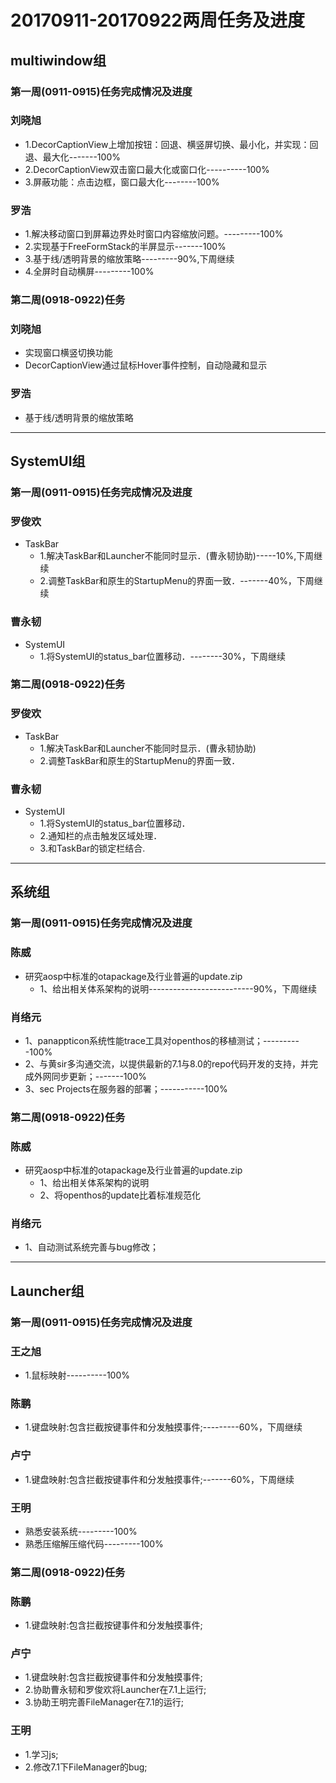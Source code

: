 # 20170911-20170922两周任务及进度

## multiwindow组
### 第一周(0911-0915)任务完成情况及进度
### 刘晓旭
  - 1.DecorCaptionView上增加按钮：回退、横竖屏切换、最小化，并实现：回退、最大化-------100%
  - 2.DecorCaptionView双击窗口最大化或窗口化----------100%
  - 3.屏蔽功能：点击边框，窗口最大化--------100%
### 罗浩
  - 1.解决移动窗口到屏幕边界处时窗口内容缩放问题。---------100%
  - 2.实现基于FreeFormStack的半屏显示-------100%
  - 3.基于线/透明背景的缩放策略---------90%,下周继续
  - 4.全屏时自动横屏---------100%

### 第二周(0918-0922)任务
### 刘晓旭
  - 实现窗口横竖切换功能
  - DecorCaptionView通过鼠标Hover事件控制，自动隐藏和显示
### 罗浩
  - 基于线/透明背景的缩放策略

***

## SystemUI组
### 第一周(0911-0915)任务完成情况及进度
### 罗俊欢  
  - TaskBar
    - 1.解决TaskBar和Launcher不能同时显示．(曹永韧协助)-----10%,下周继续
    - 2.调整TaskBar和原生的StartupMenu的界面一致．-------40%，下周继续
### 曹永韧
  - SystemUI
    - 1.将SystemUI的status_bar位置移动．--------30%，下周继续

### 第二周(0918-0922)任务
### 罗俊欢  
  - TaskBar
    - 1.解决TaskBar和Launcher不能同时显示．(曹永韧协助)
    - 2.调整TaskBar和原生的StartupMenu的界面一致．
### 曹永韧
  - SystemUI
    - 1.将SystemUI的status_bar位置移动．
    - 2.通知栏的点击触发区域处理．
    - 3.和TaskBar的锁定栏结合.

***

## 系统组
### 第一周(0911-0915)任务完成情况及进度
### 陈威
  - 研究aosp中标准的otapackage及行业普遍的update.zip
    - 1、给出相关体系架构的说明--------------------------90%，下周继续
### 肖络元
  - 1、panappticon系统性能trace工具对openthos的移植测试；----------100%
  - 2、与黄sir多沟通交流，以提供最新的7.1与8.0的repo代码开发的支持，并完成外网同步更新；-------100%
  - 3、sec Projects在服务器的部署；-----------100%

### 第二周(0918-0922)任务
### 陈威
  - 研究aosp中标准的otapackage及行业普遍的update.zip
    - 1、给出相关体系架构的说明
    - 2、将openthos的update比着标准规范化
### 肖络元
  - 1、自动测试系统完善与bug修改；

***

## Launcher组
### 第一周(0911-0915)任务完成情况及进度
### 王之旭
  - 1.鼠标映射----------100%
### 陈鹏
  - 1.键盘映射:包含拦截按键事件和分发触摸事件;---------60%，下周继续
### 卢宁
  - 1.键盘映射:包含拦截按键事件和分发触摸事件;-------60%，下周继续  
### 王明
  - 熟悉安装系统---------100%
  - 熟悉压缩解压缩代码---------100%

### 第二周(0918-0922)任务
### 陈鹏
  - 1.键盘映射:包含拦截按键事件和分发触摸事件;
### 卢宁
  - 1.键盘映射:包含拦截按键事件和分发触摸事件;
  - 2.协助曹永韧和罗俊欢将Launcher在7.1上运行;
  - 3.协助王明完善FileManager在7.1的运行;
### 王明
  - 1.学习js;
  - 2.修改7.1下FileManager的bug;
